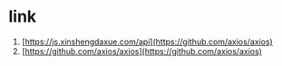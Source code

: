 # link

1. [https://js.xinshengdaxue.com/api](https://github.com/axios/axios)
1. [https://github.com/axios/axios](https://github.com/axios/axios)
